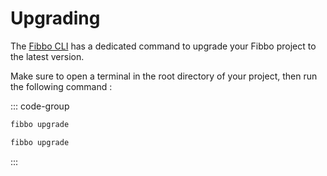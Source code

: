 # Upgrading

The [Fibbo CLI](https://github.com/fibbojs/cli) has a dedicated command to upgrade your Fibbo project to the latest version.

Make sure to open a terminal in the root directory of your project, then run the following command :

::: code-group

```bash [2d]
fibbo upgrade
```

```bash [3d]
fibbo upgrade
```

:::
